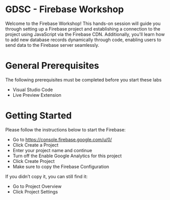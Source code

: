 # GDSC - Firebase Workshop

Welcome to the Firebase Workshop! This hands-on session will guide you through setting up a Firebase project and establishing a connection to the project using JavaScript via the Firebase CDN. 
Additionally, you'll learn how to add new database records dynamically through code, enabling users to send data to the Firebase server seamlessly. 


# General Prerequisites

The following prerequisites must be completed before you start these labs
* Visual Studio Code
* Live Preview Extension


# Getting Started

Please follow the instructions below to start the Firebase:
* Go to https://console.firebase.google.com/u/0/ 
* Click Create a Project
* Enter your project name and continue
* Turn off the Enable Google Analytics for this project
* Click Create Project
* Make sure to copy the Firebase Configuration

If you didn’t copy it, you can still find it:
* Go to Project Overview
* Click Project Settings
